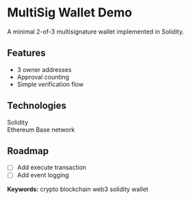 # MultiSig Wallet Demo

A minimal 2-of-3 multisignature wallet implemented in Solidity.

## Features
- 3 owner addresses
- Approval counting
- Simple verification flow

## Technologies
Solidity  
Ethereum Base network

## Roadmap
- [ ] Add execute transaction
- [ ] Add event logging

**Keywords:** crypto blockchain web3 solidity wallet

